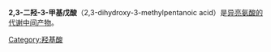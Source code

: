 **2,3-二羟-3-甲基戊酸**（2,3-dihydroxy-3-methylpentanoic acid）是[异亮氨酸的](https://zh.wikipedia.org/wiki/异亮氨酸 "wikilink")[代谢中间产物](https://zh.wikipedia.org/wiki/代谢中间产物 "wikilink")。

[Category:羟基酸](https://zh.wikipedia.org/wiki/Category:羟基酸 "wikilink")
